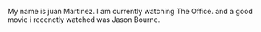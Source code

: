 My name is juan Martinez. I am currently watching The Office. and a good movie i recenctly watched was Jason Bourne.
